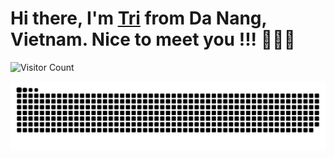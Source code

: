 # Hi there, I'm [Tri](https://github.com/tranductri2003) from Da Nang, Vietnam. Nice to meet you !!! 👋👋👋

![Visitor Count](https://profile-counter.glitch.me/tranductri2003/count.svg)



![Snake animation](https://raw.githubusercontent.com/tranductri2003/tranductri2003/output/github-contribution-grid-snake.svg)
